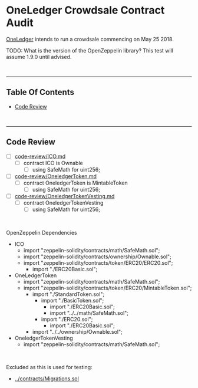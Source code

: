 # OneLedger Crowdsale Contract Audit

[OneLedger](https://oneledger.io/) intends to run a crowdsale commencing on May 25 2018.

TODO: What is the version of the OpenZeppelin library? This test will assume 1.9.0 until advised.

<br />

<hr />

## Table Of Contents

* [Code Review](#code-review)

<br />

<hr />

## Code Review

* [ ] [code-review/ICO.md](code-review/ICO.md)
  * [ ] contract ICO is Ownable
    * [ ] using SafeMath for uint256;
* [ ] [code-review/OneledgerToken.md](code-review/OneledgerToken.md)
  * [ ] contract OneledgerToken is MintableToken
    * [ ] using SafeMath for uint256;
* [ ] [code-review/OneledgerTokenVesting.md](code-review/OneledgerTokenVesting.md)
  * [ ] contract OneledgerTokenVesting
    * [ ] using SafeMath for uint256;

<br />

OpenZeppelin Dependencies

* ICO
  * import "zeppelin-solidity/contracts/math/SafeMath.sol";
  * import "zeppelin-solidity/contracts/ownership/Ownable.sol";
  * import "zeppelin-solidity/contracts/token/ERC20/ERC20.sol";
    * import "./ERC20Basic.sol";
* OneLedgerToken
  * import "zeppelin-solidity/contracts/math/SafeMath.sol";
  * import "zeppelin-solidity/contracts/token/ERC20/MintableToken.sol";
    * import "./StandardToken.sol";
      * import "./BasicToken.sol";
        * import "./ERC20Basic.sol";
        * import "../../math/SafeMath.sol";
      * import "./ERC20.sol";
        * import "./ERC20Basic.sol";
    * import "../../ownership/Ownable.sol";
* OneledgerTokenVesting
  * import "zeppelin-solidity/contracts/math/SafeMath.sol";

<br />

Excluded as this is used for testing:

* [../contracts/Migrations.sol](../contracts/Migrations.sol)
